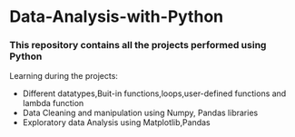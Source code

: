 # Data-Analysis-with-Python

### This repository contains all the projects performed using Python

Learning during the projects:
- Different datatypes,Buit-in functions,loops,user-defined functions and lambda function
- Data Cleaning and manipulation using Numpy, Pandas libraries
- Exploratory data Analysis using Matplotlib,Pandas
